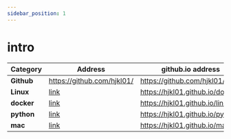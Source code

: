 ```yaml
---
sidebar_position: 1
---
```


# intro


| Category   | Address                     | github.io address |
| -----------| --------------------------- |------------------- |
| **Github** | https://github.com/hjkl01/  | https://github.com/hjkl01/       |
| **Linux**  | [link](./linux)             | https://hjkl01.github.io/docker/ |
| **docker** | [link](./docker)            | https://hjkl01.github.io/linux/  |
| **python** | [link](./python)            | https://hjkl01.github.io/python/ |
| **mac**    | [link](./mac)               | https://hjkl01.github.io/mac/    |

